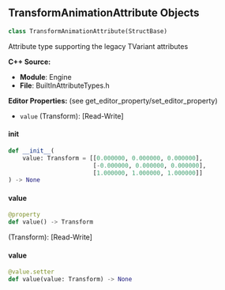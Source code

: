 ## TransformAnimationAttribute Objects

```python
class TransformAnimationAttribute(StructBase)
```

Attribute type supporting the legacy TVariant<FTransform> attributes

**C++ Source:**

- **Module**: Engine
- **File**: BuiltInAttributeTypes.h

**Editor Properties:** (see get_editor_property/set_editor_property)

- ``value`` (Transform):  [Read-Write]

<a id="unreal.TransformAnimationAttribute.__init__"></a>

#### __init__

```python
def __init__(
    value: Transform = [[0.000000, 0.000000, 0.000000],
                        [-0.000000, 0.000000, 0.000000],
                        [1.000000, 1.000000, 1.000000]]
) -> None
```

<a id="unreal.TransformAnimationAttribute.value"></a>

#### value

```python
@property
def value() -> Transform
```

(Transform):  [Read-Write]

<a id="unreal.TransformAnimationAttribute.value"></a>

#### value

```python
@value.setter
def value(value: Transform) -> None
```

<a id="unreal.VectorAnimationAttribute"></a>
